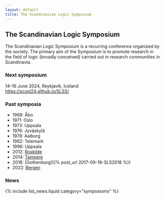 ```yaml
---
layout: default
title: The Scandinavian Logic Symposium
---
```

## The Scandinavian Logic Symposium

The Scandinavian Logic Symposium is a recurring conference organized by the
society. The primary aim of the Symposium is to promote research in the field of
logic (broadly conceived) carried out in research communities in Scandinavia.

### Next symposium

14–16 June 2024, Reykjavík, Iceland  
<https://scool24.github.io/SLSS/>

### Past symposia

- 1968: Åbo
- 1971: Oslo
- 1973: Uppsala
- 1976: Jyväskylä
- 1979: Aalborg
- 1982: Telemark
- 1996: Uppsala
- 2012: [Roskilde](http://scandinavianlogic.weebly.com)
- 2014: [Tampere](https://web.archive.org/web/20221017072530/https://homepages.tuni.fi/kerkko.luosto/event/SLS2014/)
- 2018: [Gothenburg]({% post_url 2017-09-18-SLS2018 %})
- 2022: [Bergen](https://scandinavianlogic2020.w.uib.no/eleventh-scandinavian-logic-symposium-slss-2020/)

### News

{% include list_news.liquid category="symposiums" %}
